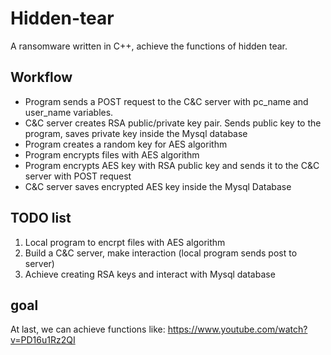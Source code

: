 # Hidden-tear
A ransomware written in C++, achieve the functions of hidden tear.

## Workflow

* Program sends a POST request to the C&C server with pc_name and user_name variables.
* C&C server creates RSA public/private key pair. Sends public key to the program, saves private key inside the Mysql database
* Program creates a random key for AES algorithm
* Program encrypts files with AES algorithm
* Program encrypts AES key with RSA public key and sends it to the C&C server with POST request
* C&C server saves encrypted AES key inside the Mysql Database

## TODO list

1. Local program to encrpt files with AES algorithm
2. Build a C&C server, make interaction (local program sends post to server)
3. Achieve creating RSA keys and interact with Mysql database

## goal

At last, we can achieve functions like: https://www.youtube.com/watch?v=PD16u1Rz2QI
